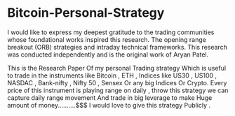 # Bitcoin-Personal-Strategy
I would like to express my deepest gratitude to the trading communities whose foundational works inspired this research.  The opening range breakout (ORB) strategies and intraday technical frameworks. This research was conducted independently and is the original work of Aryan Patel.

This is the Research Paper Of my personal Trading strategy Which is useful to trade in the instruments like Bitcoin , ETH , Indices like US30 , US100 , NASDAC , Bank-nifty , Nifty 50 , Sensex Or any big Indices Or Crypto.
Every price of this instrument is playing range on daily , throw this strategy we can capture daily range movement  And trade in big leverage to make Huge amount of money..........$$$
I would love to give this strategy Publicly .
